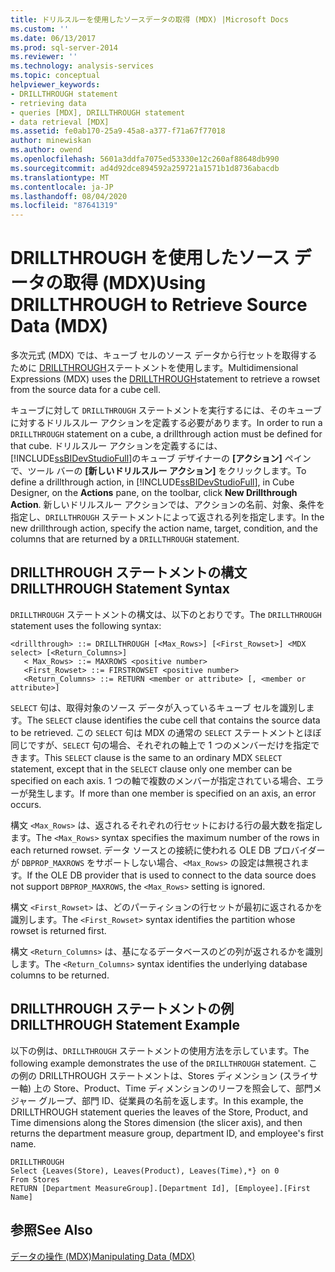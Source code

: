```yaml
---
title: ドリルスルーを使用したソースデータの取得 (MDX) |Microsoft Docs
ms.custom: ''
ms.date: 06/13/2017
ms.prod: sql-server-2014
ms.reviewer: ''
ms.technology: analysis-services
ms.topic: conceptual
helpviewer_keywords:
- DRILLTHROUGH statement
- retrieving data
- queries [MDX], DRILLTHROUGH statement
- data retrieval [MDX]
ms.assetid: fe0ab170-25a9-45a8-a377-f71a67f77018
author: minewiskan
ms.author: owend
ms.openlocfilehash: 5601a3ddfa7075ed53330e12c260af88648db990
ms.sourcegitcommit: ad4d92dce894592a259721a1571b1d8736abacdb
ms.translationtype: MT
ms.contentlocale: ja-JP
ms.lasthandoff: 08/04/2020
ms.locfileid: "87641319"
---
```

# <a name="using-drillthrough-to-retrieve-source-data-mdx"></a><span data-ttu-id="8e402-102">DRILLTHROUGH を使用したソース データの取得 (MDX)</span><span class="sxs-lookup"><span data-stu-id="8e402-102">Using DRILLTHROUGH to Retrieve Source Data (MDX)</span></span>
  <span data-ttu-id="8e402-103">多次元式 (MDX) では、キューブ セルのソース データから行セットを取得するために [DRILLTHROUGH](/sql/mdx/mdx-data-manipulation-drillthrough)ステートメントを使用します。</span><span class="sxs-lookup"><span data-stu-id="8e402-103">Multidimensional Expressions (MDX) uses the [DRILLTHROUGH](/sql/mdx/mdx-data-manipulation-drillthrough)statement to retrieve a rowset from the source data for a cube cell.</span></span>  
  
 <span data-ttu-id="8e402-104">キューブに対して `DRILLTHROUGH` ステートメントを実行するには、そのキューブに対するドリルスルー アクションを定義する必要があります。</span><span class="sxs-lookup"><span data-stu-id="8e402-104">In order to run a `DRILLTHROUGH` statement on a cube, a drillthrough action must be defined for that cube.</span></span> <span data-ttu-id="8e402-105">ドリルスルー アクションを定義するには、 [!INCLUDE[ssBIDevStudioFull](../../../includes/ssbidevstudiofull-md.md)]のキューブ デザイナーの **[アクション]** ペインで、ツール バーの **[新しいドリルスルー アクション]** をクリックします。</span><span class="sxs-lookup"><span data-stu-id="8e402-105">To define a drillthrough action, in [!INCLUDE[ssBIDevStudioFull](../../../includes/ssbidevstudiofull-md.md)], in Cube Designer, on the **Actions** pane, on the toolbar, click **New Drillthrough Action**.</span></span> <span data-ttu-id="8e402-106">新しいドリルスルー アクションでは、アクションの名前、対象、条件を指定し、`DRILLTHROUGH` ステートメントによって返される列を指定します。</span><span class="sxs-lookup"><span data-stu-id="8e402-106">In the new drillthrough action, specify the action name, target, condition, and the columns that are returned by a `DRILLTHROUGH` statement.</span></span>  
  
## <a name="drillthrough-statement-syntax"></a><span data-ttu-id="8e402-107">DRILLTHROUGH ステートメントの構文</span><span class="sxs-lookup"><span data-stu-id="8e402-107">DRILLTHROUGH Statement Syntax</span></span>  
 <span data-ttu-id="8e402-108">`DRILLTHROUGH` ステートメントの構文は、以下のとおりです。</span><span class="sxs-lookup"><span data-stu-id="8e402-108">The `DRILLTHROUGH` statement uses the following syntax:</span></span>  
  
```  
<drillthrough> ::= DRILLTHROUGH [<Max_Rows>] [<First_Rowset>] <MDX select> [<Return_Columns>]  
   < Max_Rows> ::= MAXROWS <positive number>  
   <First_Rowset> ::= FIRSTROWSET <positive number>  
   <Return_Columns> ::= RETURN <member or attribute> [, <member or attribute>]  
```  
  
 <span data-ttu-id="8e402-109">`SELECT` 句は、取得対象のソース データが入っているキューブ セルを識別します。</span><span class="sxs-lookup"><span data-stu-id="8e402-109">The `SELECT` clause identifies the cube cell that contains the source data to be retrieved.</span></span> <span data-ttu-id="8e402-110">この `SELECT` 句は MDX の通常の `SELECT` ステートメントとほぼ同じですが、`SELECT` 句の場合、それぞれの軸上で 1 つのメンバーだけを指定できます。</span><span class="sxs-lookup"><span data-stu-id="8e402-110">This `SELECT` clause is the same to an ordinary MDX `SELECT` statement, except that in the `SELECT` clause only one member can be specified on each axis.</span></span> <span data-ttu-id="8e402-111">1 つの軸で複数のメンバーが指定されている場合、エラーが発生します。</span><span class="sxs-lookup"><span data-stu-id="8e402-111">If more than one member is specified on an axis, an error occurs.</span></span>  
  
 <span data-ttu-id="8e402-112">構文 `<Max_Rows>` は、返されるそれぞれの行セットにおける行の最大数を指定します。</span><span class="sxs-lookup"><span data-stu-id="8e402-112">The `<Max_Rows>` syntax specifies the maximum number of the rows in each returned rowset.</span></span> <span data-ttu-id="8e402-113">データ ソースとの接続に使われる OLE DB プロバイダーが `DBPROP_MAXROWS` をサポートしない場合、`<Max_Rows>` の設定は無視されます。</span><span class="sxs-lookup"><span data-stu-id="8e402-113">If the OLE DB provider that is used to connect to the data source does not support `DBPROP_MAXROWS`, the `<Max_Rows>` setting is ignored.</span></span>  
  
 <span data-ttu-id="8e402-114">構文 `<First_Rowset>` は、どのパーティションの行セットが最初に返されるかを識別します。</span><span class="sxs-lookup"><span data-stu-id="8e402-114">The `<First_Rowset>` syntax identifies the partition whose rowset is returned first.</span></span>  
  
 <span data-ttu-id="8e402-115">構文 `<Return_Columns>` は、基になるデータベースのどの列が返されるかを識別します。</span><span class="sxs-lookup"><span data-stu-id="8e402-115">The `<Return_Columns>` syntax identifies the underlying database columns to be returned.</span></span>  
  
## <a name="drillthrough-statement-example"></a><span data-ttu-id="8e402-116">DRILLTHROUGH ステートメントの例</span><span class="sxs-lookup"><span data-stu-id="8e402-116">DRILLTHROUGH Statement Example</span></span>  
 <span data-ttu-id="8e402-117">以下の例は、`DRILLTHROUGH` ステートメントの使用方法を示しています。</span><span class="sxs-lookup"><span data-stu-id="8e402-117">The following example demonstrates the use of the `DRILLTHROUGH` statement.</span></span> <span data-ttu-id="8e402-118">この例の DRILLTHROUGH ステートメントは、Stores ディメンション (スライサー軸) 上の Store、Product、Time ディメンションのリーフを照会して、部門メジャー グループ、部門 ID、従業員の名前を返します。</span><span class="sxs-lookup"><span data-stu-id="8e402-118">In this example, the DRILLTHROUGH statement queries the leaves of the Store, Product, and Time dimensions along the Stores dimension (the slicer axis), and then returns the department measure group, department ID, and employee's first name.</span></span>  
  
```  
DRILLTHROUGH  
Select {Leaves(Store), Leaves(Product), Leaves(Time),*} on 0  
From Stores  
RETURN [Department MeasureGroup].[Department Id], [Employee].[First Name]  
```  
  
## <a name="see-also"></a><span data-ttu-id="8e402-119">参照</span><span class="sxs-lookup"><span data-stu-id="8e402-119">See Also</span></span>  
 [<span data-ttu-id="8e402-120">データの操作 (MDX)</span><span class="sxs-lookup"><span data-stu-id="8e402-120">Manipulating Data &#40;MDX&#41;</span></span>](mdx-data-manipulation-manipulating-data.md)  
  
  
